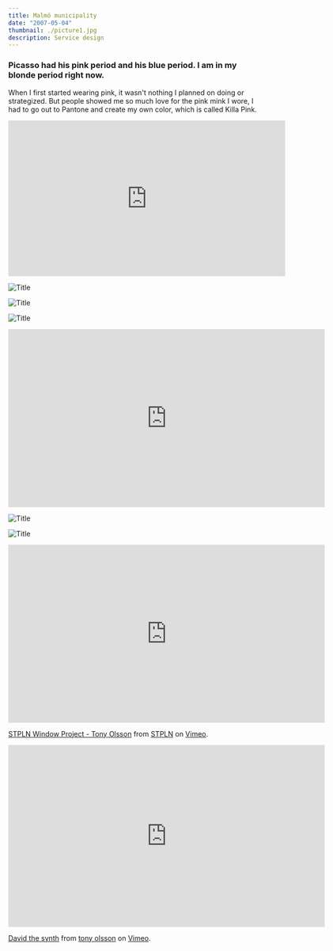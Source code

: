 ```yaml
---
title: Malmö municipality
date: "2007-05-04"
thumbnail: ./picture1.jpg
description: Service design 
---
```


### Picasso had his pink period and his blue period. I am in my blonde period right now.

When I first started wearing pink, it wasn't nothing I planned on doing or strategized. But people showed me so much love for the pink mink I wore, I had to go out to Pantone and create my own color, which is called Killa Pink.

<iframe width="560" height="315" src="https://www.youtube.com/embed/70OzVfBxZFE" frameborder="0" allow="accelerometer; autoplay; clipboard-write; encrypted-media; gyroscope; picture-in-picture" allowfullscreen></iframe>

![Title](./picture2.jpg)

![Title](./picture3.jpg)

![Title](./picture4.jpg)

<iframe title="vimeo-player" src="https://player.vimeo.com/video/17182656" width="640" height="360" frameborder="0" allowfullscreen></iframe>

![Title](./picture5.jpg)

![Title](./picture6.jpg)

<iframe src="https://player.vimeo.com/video/86010878" width="640" height="360" frameborder="0" allow="autoplay; fullscreen" allowfullscreen></iframe>
<p><a href="https://vimeo.com/86010878">STPLN Window Project - Tony Olsson</a> from <a href="https://vimeo.com/stpln">STPLN</a> on <a href="https://vimeo.com">Vimeo</a>.</p>

<iframe src="https://player.vimeo.com/video/5216209" width="640" height="368" frameborder="0" allow="autoplay; fullscreen" allowfullscreen></iframe>
<p><a href="https://vimeo.com/5216209">David the synth</a> from <a href="https://vimeo.com/user720986">tony olsson</a> on <a href="https://vimeo.com">Vimeo</a>.</p>